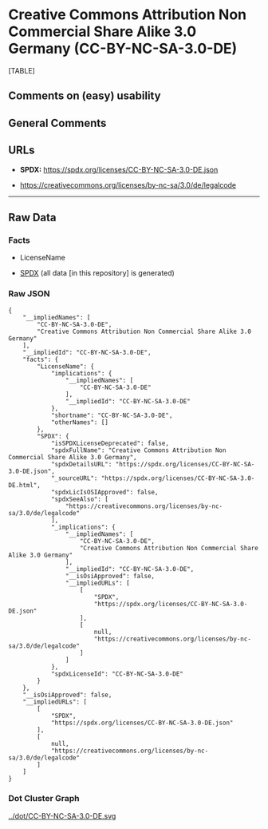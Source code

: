 # Creative Commons Attribution Non Commercial Share Alike 3.0 Germany (CC-BY-NC-SA-3.0-DE)

[TABLE]

## Comments on (easy) usability

## General Comments

## URLs

-   **SPDX:** https://spdx.org/licenses/CC-BY-NC-SA-3.0-DE.json

-   https://creativecommons.org/licenses/by-nc-sa/3.0/de/legalcode

------------------------------------------------------------------------

## Raw Data

### Facts

-   LicenseName

-   [SPDX](https://spdx.org/licenses/CC-BY-NC-SA-3.0-DE.html "SPDX")
    (all data \[in this repository\] is generated)

### Raw JSON

    {
        "__impliedNames": [
            "CC-BY-NC-SA-3.0-DE",
            "Creative Commons Attribution Non Commercial Share Alike 3.0 Germany"
        ],
        "__impliedId": "CC-BY-NC-SA-3.0-DE",
        "facts": {
            "LicenseName": {
                "implications": {
                    "__impliedNames": [
                        "CC-BY-NC-SA-3.0-DE"
                    ],
                    "__impliedId": "CC-BY-NC-SA-3.0-DE"
                },
                "shortname": "CC-BY-NC-SA-3.0-DE",
                "otherNames": []
            },
            "SPDX": {
                "isSPDXLicenseDeprecated": false,
                "spdxFullName": "Creative Commons Attribution Non Commercial Share Alike 3.0 Germany",
                "spdxDetailsURL": "https://spdx.org/licenses/CC-BY-NC-SA-3.0-DE.json",
                "_sourceURL": "https://spdx.org/licenses/CC-BY-NC-SA-3.0-DE.html",
                "spdxLicIsOSIApproved": false,
                "spdxSeeAlso": [
                    "https://creativecommons.org/licenses/by-nc-sa/3.0/de/legalcode"
                ],
                "_implications": {
                    "__impliedNames": [
                        "CC-BY-NC-SA-3.0-DE",
                        "Creative Commons Attribution Non Commercial Share Alike 3.0 Germany"
                    ],
                    "__impliedId": "CC-BY-NC-SA-3.0-DE",
                    "__isOsiApproved": false,
                    "__impliedURLs": [
                        [
                            "SPDX",
                            "https://spdx.org/licenses/CC-BY-NC-SA-3.0-DE.json"
                        ],
                        [
                            null,
                            "https://creativecommons.org/licenses/by-nc-sa/3.0/de/legalcode"
                        ]
                    ]
                },
                "spdxLicenseId": "CC-BY-NC-SA-3.0-DE"
            }
        },
        "__isOsiApproved": false,
        "__impliedURLs": [
            [
                "SPDX",
                "https://spdx.org/licenses/CC-BY-NC-SA-3.0-DE.json"
            ],
            [
                null,
                "https://creativecommons.org/licenses/by-nc-sa/3.0/de/legalcode"
            ]
        ]
    }

### Dot Cluster Graph

[../dot/CC-BY-NC-SA-3.0-DE.svg](../dot/CC-BY-NC-SA-3.0-DE.svg "../dot/CC-BY-NC-SA-3.0-DE.svg")
